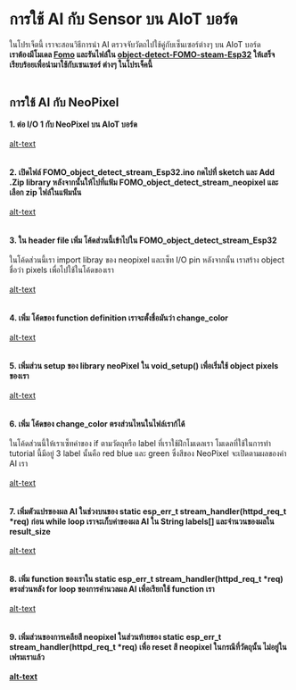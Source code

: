# การใช้ AI กับ Sensor บน AIoT บอร์ด
ในโปรเจ็ตนี้ เราจะสอนวิธีการนำ AI ตรวจจับวัตถไปใช้คู่กับเซ็นเซอร์ต่างๆ บน AIoT บอร์ด <br/>
<strong>เราต้องมีโมเดล [Fomo](https://github.com/San279/AIoT_Board/blob/main/Readme-th.md) และรันไฟล์ใน [object-detect-FOMO-steam-Esp32](https://github.com/San279/AIoT_Board/blob/main/object-detect-FOMO-stream-Esp32/Readme-th.md) ให้เสร็จเรียบร้อยเพื่อนำมาใช้กับเซนเซอร์ ต่างๆ ในโปรเจ็คนี้</strong>
<br/><br/>
## การใช้ AI กับ NeoPixel
<strong> 1. ต่อ I/O 1 กับ NeoPixel บน AIoT บอร์ด </strong><br/> <br/>
[alt-text]()
<br/><br/><br/>
<strong> 2. เปิดไฟล์ FOMO_object_detect_stream_Esp32.ino กดไปที่ sketch และ Add .Zip library หลังจากนั้นให้ไปที่แฟ้ม FOMO_object_detect_stream_neopixel และ เลือก zip ไฟล์ในแฟ้มนั้น</strong> <br /><br />
[alt-text]()
<br/><br/><br/>
<strong> 3. ใน header file เพิ่ม โค้ดส่วนนี้เข้าไปใน FOMO_object_detect_stream_Esp32 </strong> <br/><br/>
ในโค้ดส่วนนี้เรา import libray ของ neopixel และเซ็ท I/O pin หลังจากนั้น เราสร้าง object ชื่อว่า pixels เพื่อไปใช้ในโค้ดของเรา
<br/><br/>
[alt-text](/object-detect-FOMO-sensors-Esp32/Images_for_readme/neopixel_header.PNG)
<br/><br/><br/>
<strong> 4. เพิ่ม โค้ดของ function definition เราจะตั้งชื่อมันว่า change_color </strong> <br/><br/>
[alt-text](/object-detect-FOMO-sensors-Esp32/Images_for_readme/functiondef_neo.png)
<br/><br/><br/>
<strong> 5. เพิ่มส่วน setup ของ library neoPixel ใน void_setup() เพื่อเริ่มใช้ object pixels ของเรา</strong> <br/><br/>
[alt-text](/object-detect-FOMO-sensors-Esp32/Images_for_readme/neopixel_setup.PNG)
<br/><br/><br/>
<strong> 6. เพิ่ม โค้ดของ change_color ตรงส่วนไหนในไฟล์เราก้ได้ </strong> <br/> <br/>
ในโค้ดส่วนนี้ให้เราเซ็ทค่าของ if ตามวัตถุหรือ label ที่เราใช้ฝึกโมเดลเรา โมเดลที่ใช้ในการทำ tutorial นี้มีอยู่ 3 label นั้นคือ red blue และ green ซึ่งสีของ NeoPixel จะเปิดตามผลของค่า AI เรา
<br/> <br/>
[alt-text](/object-detect-FOMO-sensors-Esp32/Images_for_readme/neopixel_function.png)
<br/><br/><br/>
<strong> 7. เพิ่มตัวแปรของผล AI ในช่วงบนของ static esp_err_t stream_handler(httpd_req_t *req) ก่อน while loop เราจะเก็บค่าของผล AI ใน String labels[] และจำนวนของผลใน result_size </strong> <br/> <br/>
[alt-text](/object-detect-FOMO-sensors-Esp32/Images_for_readme/variables_none.png)
<br/><br/><br/>
<strong> 8. เพิ่ม function ของเราใน static esp_err_t stream_handler(httpd_req_t *req) ตรงส่วนหลัง for loop ของการคำนวลผล AI เพื่อเรียกใช้ function เรา</strong> <br/> <br/>
[alt-text](/object-detect-FOMO-sensors-Esp32/Images_for_readme/neopixel_placement.png)
<br/><br/><br/>
<strong> 9. เพิ่มส่วนของการเคลียสี neopixel ในส่วนท้ายของ static esp_err_t stream_handler(httpd_req_t *req) เพื่อ reset สี neopixel ในกรณีที่วัตถุนั้น ไม่อยู่ในเฟรมเราแล้ว <br/> <br/>
[alt-text](/object-detect-FOMO-sensors-Esp32/Images_for_readme/neopixel_clear.png)
<br/><br/><br/>


